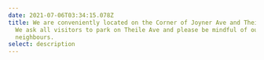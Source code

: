 ```yaml
---
date: 2021-07-06T03:34:15.078Z
title: We are conveniently located on the Corner of Joyner Ave and Theile Ave.
  We ask all visitors to park on Theile Ave and please be mindful of our
  neighbours.
select: description
---
```

